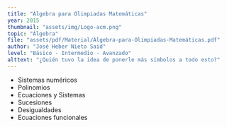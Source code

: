 ```yaml
---
title: "Álgebra para Olimpiadas Matemáticas"
year: 2015
thumbnail: "assets/img/Logo-acm.png"
topic: "Álgebra"
file: "assets/pdf/Material/Álgebra-para-Olimpiadas-Matemáticas.pdf"
author: "José Heber Nieto Said"
level: "Básico - Intermedio - Avanzado"
alttext: "¿Quién tuvo la idea de ponerle más símbolos a todo esto?"
---
```


<ul class="list-group list-group-flush">
  <li class="list-group-item">Sistemas numéricos</li>
  <li class="list-group-item">Polinomios</li>
  <li class="list-group-item">Ecuaciones y Sistemas</li>
  <li class="list-group-item">Sucesiones</li>
  <li class="list-group-item">Desigualdades</li>
  <li class="list-group-item">Ecuaciones funcionales</li>
</ul>